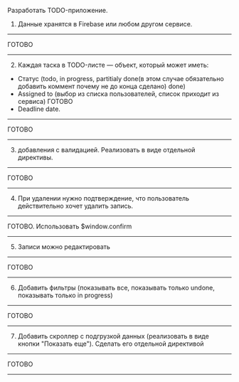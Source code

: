 Разработать TODO-приложение.

1. Данные хранятся в Firebase или любом другом сервисе.
____________________
ГОТОВО
____________________

2. Каждая таска в TODO-листе — объект, который может иметь:
  - Статус (todo, in progress, partitialy done(в этом случае обязательно добавить коммент почему не до конца сделано) done)
  - Assigned to (выбор из списка пользователей, список приходит из сервиса) ГОТОВО
  - Deadline date.
___________________
ГОТОВО
___________________

3. добавления с валидацией. Реализовать в виде отдельной директивы.
___________________
ГОТОВО
___________________

4. При удалении нужно подтверждение, что пользователь действительно хочет удалить запись.
___________________
ГОТОВО. Использовать $window.confirm
___________________

5. Записи можно редактировать
___________________
ГОТОВО
___________________

6. Добавить фильтры (показывать все, показывать только undone, показывать только in progress)
___________________
ГОТОВО
___________________
7. Добавить скроллер с подгрузкой данных (реализовать в виде кнопки "Показать еще"). 
 Сделать его отдельной директивой
___________________
ГОТОВО
___________________
